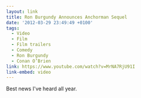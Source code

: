```yaml
---
layout: link
title: Ron Burgundy Announces Anchorman Sequel
date: '2012-03-29 23:49:49 +0100'
tags:
  - Video
  - Film
  - Film trailers
  - Comedy
  - Ron Burgundy
  - Conan O’Brien
link: https://www.youtube.com/watch?v=MrNA7RjU91I
link-embed: video
---
```

Best news I've heard all year.